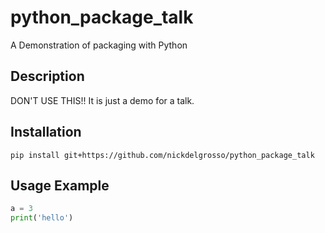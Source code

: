 # python_package_talk
A Demonstration of packaging with Python

## Description

DON'T USE THIS!! It is just a demo for a talk.

## Installation

```
pip install git+https://github.com/nickdelgrosso/python_package_talk
```

## Usage Example

```python
a = 3
print('hello')
```
